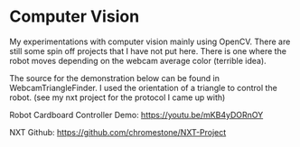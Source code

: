 # Computer Vision
My experimentations with computer vision mainly using OpenCV. There are still some spin off projects that I have not put here. There is one where the robot moves depending on the webcam average color (terrible idea).

The source for the demonstration below can be found in WebcamTriangleFinder. I used the orientation of a triangle to control the robot. (see my nxt project for the protocol I came up with)

Robot Cardboard Controller Demo: https://youtu.be/mKB4yDORnOY

NXT Github: https://github.com/chromestone/NXT-Project
